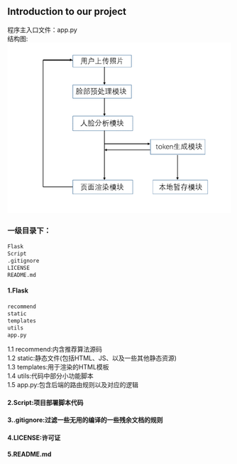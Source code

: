 
## Introduction to our project
程序主入口文件：app.py  
结构图:  
![do-what group](https://github.com/CAID-ERA/do-what/raw/master/Flask/static/architect.png)

 
### 一级目录下：
```
Flask
Script
.gitignore
LICENSE
README.md
```
#### 1.Flask
```
recommend
static
templates
utils
app.py
```
1.1 recommend:内含推荐算法源码    
1.2 static:静态文件(包括HTML、JS、以及一些其他静态资源)  
1.3 templates:用于渲染的HTML模板    
1.4 utils:代码中部分小功能脚本  
1.5 app.py:包含后端的路由规则以及对应的逻辑  

#### 2.Script:项目部署脚本代码  
#### 3..gitignore:过滤一些无用的编译的一些残余文档的规则  
#### 4.LICENSE:许可证  
#### 5.README.md  

